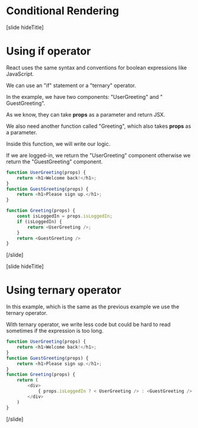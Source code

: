 # Conditional Rendering

[slide hideTitle]

# Using if operator

React uses the same syntax and conventions for boolean expressions like JavaScript.

We can use an "if" statement or a "ternary" operator.

In the example, we have two components: "UserGreeting" and " GuestGreeting".

As we know, they can take **props** as a parameter and return JSX.

We also need another function called "Greeting", which also takes **props** as a parameter.

Inside this function, we will write our logic.

If we are logged-in, we return the "UserGreeting" component otherwise we return the "GuestGreeting" component.

```js
function UserGreeting(props) {
    return <h1>Welcome back!</h1>;
}
function GuestGreeting(props) {
    return <h1>Please sign up.</h1>;
}
```

```js
function Greeting(props) {
    const isLoggedIn = props.isLoggedIn;
    if (isLoggedIn) {
        return <UserGreeting />;
    }
    return <GuestGreeting />
}
```

[/slide]

[slide hideTitle]

# Using ternary operator

In this example, which is the same as the previous example we use the ternary operator.

With ternary operator, we write less code but could be hard to read sometimes if the expression is too long.

```js
function UserGreeting(props) {
    return <h1>Welcome back!</h1>;
}
function GuestGreeting(props) {
    return <h1>Please sign up.</h1>;
}
function Greeting(props) {
    return (
        <div>
            { props.isLoggedIn ? < UserGreeting /> : <GuestGreeting /> }
        </div>
    )
}
```

[/slide]